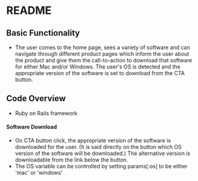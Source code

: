 # README

## Basic Functionality

* The user comes to the home page, sees a variety of software and can navigate through different product pages which inform the user about the product and give them the call-to-action to download that software for either Mac and/or Windows. The user's OS is detected and the appropriate version of the software is set to download from the CTA button.

## Code Overview

* Ruby on Rails framework

#### Software Download

* On CTA button click, the appropriate version of the software is downloaded for the user. (It is said directly on the button which OS version of the software will be downloaded.) The alternative version is downloadable from the link below the button.
* The OS variable can be controlled by setting params[:os] to be either 'mac' or 'windows'
